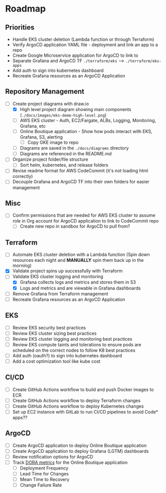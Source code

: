 # Roadmap

## Priorities

- Handle EKS cluster deletion (Lambda function or through Terraform)
- Verify ArgoCD application YAML file - deployment and link an app to a repo
- Create Google Microservice application for ArgoCD to link to
- Separate Grafana and ArgoCD TF `./terraform/eks` --> `./terraform/eks-apps`
- Add auth to sign into kubernetes dashboard
- Recreate Grafana resources as an ArgoCD Application

## Repository Management

- [ ] Create project diagrams with draw.io
  - [x] High level project diagram showing main components (`./docs/images/eks-demo-high-level.png`)
  - [ ] AWS EKS cluster - Auth, EC2/Fargate, ALBs, Logging, Monitoring, Grafana, etc
  - [ ] Online Boutique application - Show how pods interact with EKS, Grafana, S3, alerting
    - [ ] Copy GKE image to repo
  - [ ] Diagrams are saved in the `./docs/diagrams` directory
  - [ ] Diagrams are referenced in the README.md
- [ ] Organize project folder/file structure
  - [ ] Sort helm, kubernetes, and release folders
- [ ] Revise readme format for AWS CodeCommit (it's not loading html correctly)
- [ ] Decouple Grafana and ArgoCD TF into their own folders for easier management

## Misc

- [ ] Confirm permissions that are needed for AWS EKS cluster to assume role in Org account for ArgoCD application to link to CodeCommit repo
  - [ ] Create new repo in sandbox for ArgoCD to pull from?

## Terraform

- [ ] Automate EKS cluster deletion with a Lambda function (Spin down resources each night and **MANUALLY** spin them back up in the morning)
- [x] Validate project spins up successfully with Terraform
- [ ] Validate EKS cluster logging and monitoring
  - [x] Grafana collects logs and metrics and stores them in S3
  - [x] Logs and metrics and are viewable in Grafana dashboards
- [ ] Remove Grafana from Terraform management
- [ ] Recreate Grafana resources as an ArgoCD Application

## EKS

- [ ] Review EKS security best practices
- [ ] Review EKS cluster sizing best practices
- [ ] Review EKS cluster logging and monitoring best practices
- [ ] Review EKS compute taints and tolerations to ensure pods are scheduled on the correct nodes to follow K8 best practices
- [ ] Add auth (oauth?) to sign into kubernetes dashboard
- [ ] Add a cost optimization tool like kube cost

## CI/CD

- [ ] Create GitHub Actions workflow to build and push Docker images to ECR
- [ ] Create GitHub Actions workflow to deploy Terraform changes
- [ ] Create GitHub Actions workflow to deploy Kubernetes changes
- [ ] Set up EC2 instance with GitLab to run CI/CD pipelines to avoid Code* apps??

## ArgoCD

- [ ] Create ArgoCD application to deploy Online Boutique application
- [ ] Create ArgoCD application to deploy Grafana (LGTM) dashboards
- [ ] Review notification options for ArgoCD
- [ ] Track [DORA metrics](https://thenewstack.io/4-ways-to-measure-your-software-delivery-performance/) for the Online Boutique application
  - [ ] Deployment Frequency
  - [ ] Lead Time for Changes
  - [ ] Mean Time to Recovery
  - [ ] Change Failure Rate
